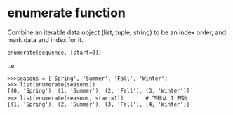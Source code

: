 # enumerate function    
Combine an iterable data object (list, tuple, string) to be an index order, and mark data and index for it.    

    enumerate(sequence, [start=0])
    
i.e.   

    >>>seasons = ['Spring', 'Summer', 'Fall', 'Winter']
    >>> list(enumerate(seasons))
    [(0, 'Spring'), (1, 'Summer'), (2, 'Fall'), (3, 'Winter')]
    >>> list(enumerate(seasons, start=1))       # 下标从 1 开始
    [(1, 'Spring'), (2, 'Summer'), (3, 'Fall'), (4, 'Winter')]

